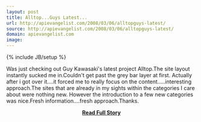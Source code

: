 ```yaml
---
layout: post
title: Alltop...Guys Latest...
url: http://apievangelist.com/2008/03/06/alltopguys-latest/
source: http://apievangelist.com/2008/03/06/alltopguys-latest/
domain: apievangelist.com
image: 
---
```

{% include JB/setup %}<p>Was just checking out Guy Kawasaki's latest project Alltop.The site layout instantly sucked me in.Couldn't get past the grey bar layer at first.   Actually after i got over it....it forced me to really focus on the content.....interesting approach.The sites that are already in my sights within the categories I care about were nothing new.  However the introduction to a few new categories was nice.Fresh information....fresh approach.Thanks.</p>
<center><p><a href="http://apievangelist.com/2008/03/06/alltopguys-latest/" style='padding:25px; font-sze:18px; font-weight: bold;'>Read Full Story</a></p></center>
